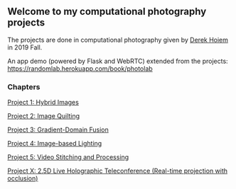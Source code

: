 ## Welcome to my computational photography projects

The projects are done in computational photography given by [Derek Hoiem](http://dhoiem.cs.illinois.edu/) in 2019 Fall. 

An app demo (powered by Flask and WebRTC) extended from the projects: https://randomlab.herokuapp.com/book/photolab

### Chapters

[Project 1: Hybrid Images](https://skyrandomlab.github.io/photolab.github.io/proj1/index.html)

[Project 2: Image Quilting](https://skyrandomlab.github.io/photolab.github.io/proj2/index.html)

[Project 3: Gradient-Domain Fusion](https://skyrandomlab.github.io/photolab.github.io/proj3/index.html)

[Project 4: Image-based Lighting](https://skyrandomlab.github.io/photolab.github.io/proj4/index.html)

[Project 5: Video Stitching and Processing](https://skyrandomlab.github.io/photolab.github.io/proj5/index.html)

[Project X: 2.5D Live Holographic Teleconference (Real-time projection with occlusion)](https://skyrandomlab.github.io/photolab.github.io/final/index.html)

